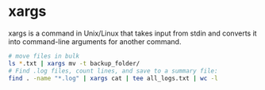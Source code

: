 # xargs

xargs is a command in Unix/Linux that takes input from stdin and converts it into command-line arguments for another command.

```bash
# move files in bulk
ls *.txt | xargs mv -t backup_folder/
# Find .log files, count lines, and save to a summary file:
find . -name "*.log" | xargs cat | tee all_logs.txt | wc -l
```
